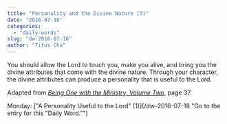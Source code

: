 ```yaml
---
title: "Personality and the Divine Nature (3)"
date: "2016-07-16"
categories: 
  - "daily-words"
slug: "dw-2016-07-16"
author: "Titus Chu"
---
```


You should allow the Lord to touch you, make you alive, and bring you the divine attributes that come with the divine nature. Through your character, the divine attributes can produce a personality that is useful to the Lord.

Adapted from _[Being One with the Ministry, Volume Two,](/book-one-with-the-ministry-vol-2/ "Go to the listing for this book.")_ page 37.

Monday: ["A Personality Useful to the Lord" (1)](/dw-2016-07-18 "Go to the entry for this "Daily Word."")
